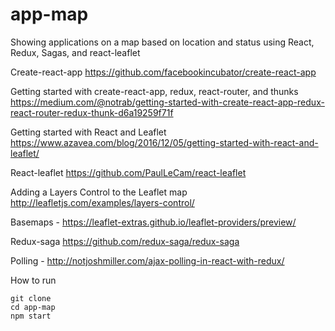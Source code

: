 # app-map
Showing applications on a map based on location and status using React, Redux, Sagas, and react-leaflet

Create-react-app
https://github.com/facebookincubator/create-react-app

Getting started with create-react-app, redux, react-router, and thunks
https://medium.com/@notrab/getting-started-with-create-react-app-redux-react-router-redux-thunk-d6a19259f71f

Getting started with React and Leaflet
https://www.azavea.com/blog/2016/12/05/getting-started-with-react-and-leaflet/

React-leaflet
https://github.com/PaulLeCam/react-leaflet

Adding a Layers Control to the Leaflet map
http://leafletjs.com/examples/layers-control/

Basemaps - https://leaflet-extras.github.io/leaflet-providers/preview/

Redux-saga
https://github.com/redux-saga/redux-saga

Polling - http://notjoshmiller.com/ajax-polling-in-react-with-redux/

How to run

    git clone
    cd app-map
    npm start
